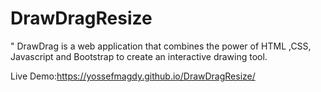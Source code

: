 # DrawDragResize
" DrawDrag is a web application that combines the power of HTML ,CSS, Javascript and Bootstrap to create an interactive drawing tool.


Live Demo:https://yossefmagdy.github.io/DrawDragResize/
